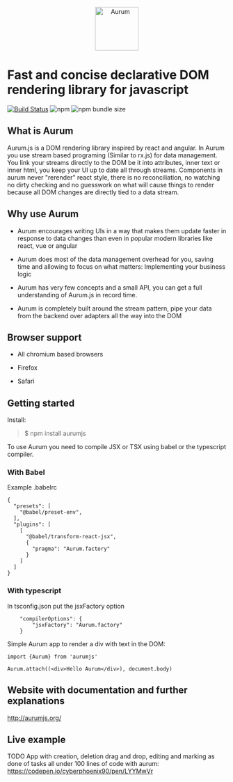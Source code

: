 <p align="center">
  <img src="https://i.imgur.com/Ru8maJS.png" width="100" alt="Aurum">
</p>

# Fast and concise declarative DOM rendering library for javascript

[![Build Status](https://travis-ci.com/CyberPhoenix90/aurum.svg?branch=master)](https://travis-ci.com/CyberPhoenix90/aurum)
![npm](https://img.shields.io/npm/dw/aurumjs)
![npm bundle size](https://img.shields.io/bundlephobia/minzip/aurumjs)

## What is Aurum

Aurum.js is a DOM rendering library inspired by react and angular.
In Aurum you use stream based programing (Similar to rx.js) for data management. You link your streams directly to the DOM be it into attributes, inner text or inner html, you keep your UI up to date all through streams.
Components in aurum never "rerender" react style, there is no reconciliation, no watching no dirty checking and no guesswork on what will cause things to render because all DOM changes are directly tied to a data stream.

## Why use Aurum

-   Aurum encourages writing UIs in a way that makes them update faster in response to data changes than even in popular modern libraries like react, vue or angular

-   Aurum does most of the data management overhead for you, saving time and allowing to focus on what matters: Implementing your business logic

-   Aurum has very few concepts and a small API, you can get a full understanding of Aurum.js in record time.

-   Aurum is completely built around the stream pattern, pipe your data from the backend over adapters all the way into the DOM

## Browser support

-   All chromium based browsers

-   Firefox

-   Safari

## Getting started

Install:

> \$ npm install aurumjs

To use Aurum you need to compile JSX or TSX using babel or the typescript compiler.

### With Babel

Example .babelrc

```
{
  "presets": [
    "@babel/preset-env",
  ],
  "plugins": [
    [
      "@babel/transform-react-jsx",
      {
        "pragma": "Aurum.factory"
      }
    ]
  ]
}
```

### With typescript

In tsconfig.json put the jsxFactory option

```
    "compilerOptions": {
        "jsxFactory": "Aurum.factory"
    }
```

Simple Aurum app to render a div with text in the DOM:

```
import {Aurum} from 'aurumjs'

Aurum.attach((<div>Hello Aurum</div>), document.body)
```

## Website with documentation and further explanations

http://aurumjs.org/

## Live example

TODO App with creation, deletion drag and drop, editing and marking as done of tasks all under 100 lines of code with aurum:
https://codepen.io/cyberphoenix90/pen/LYYMwVr

